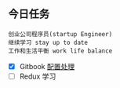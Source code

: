 ## 今日任务

```
创业公司程序员(startup Engineer)
继续学习 stay up to date
工作和生活平衡 work life balance
```



* [x] Gitbook [配置处理](/pages/topic/gitbook.html)
* [ ] Redux 学习
